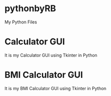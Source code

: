 # pythonbyRB
My Python Files
# Calculator GUI
It is my Calculator GUI using Tkinter in Python
# BMI Calculator GUI
It is my BMI Calculator GUI using Tkinter in Python